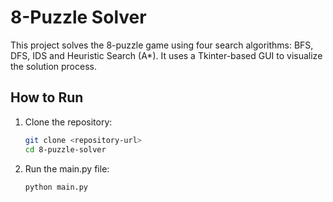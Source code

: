# 8-Puzzle Solver

This project solves the 8-puzzle game using four search algorithms: BFS, DFS, IDS and Heuristic Search (A*). It uses a Tkinter-based GUI to visualize the solution process.

## How to Run

1. Clone the repository:
   ```bash
   git clone <repository-url>
   cd 8-puzzle-solver

2. Run the main.py file:
   ```bash
   python main.py
